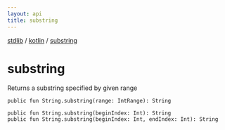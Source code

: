 ```yaml
---
layout: api
title: substring
---
```

[stdlib](../index.html) / [kotlin](index.html) / [substring](substring.html)

# substring
Returns a substring specified by given range
```
public fun String.substring(range: IntRange): String
```

```
public fun String.substring(beginIndex: Int): String
public fun String.substring(beginIndex: Int, endIndex: Int): String
```
